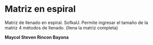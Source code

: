 # Matriz en espiral

Matriz de llenado  en espiral. SofkaU. 
Permite ingresar el tamaño de la matriz
4 métodos de llenado. (llena la matriz completa)

**Maycol Steven Rincon Bayona**
